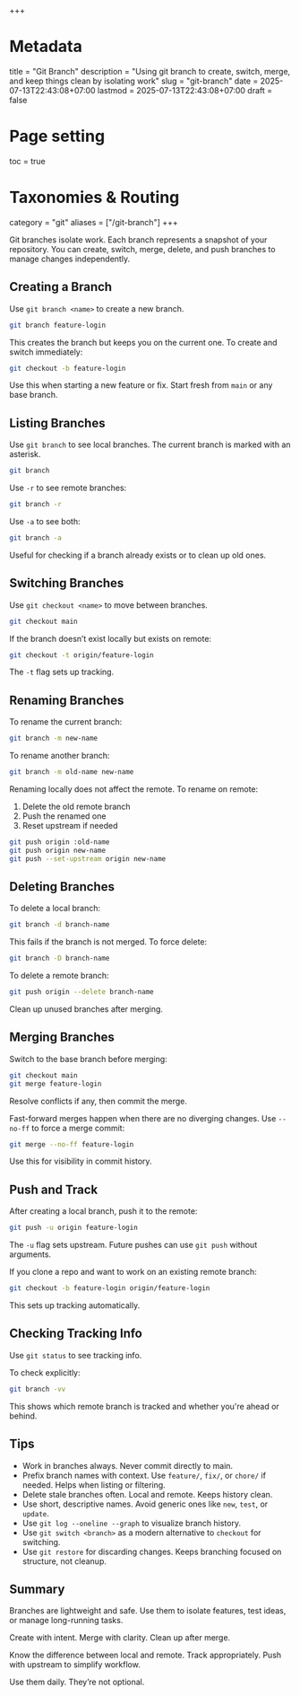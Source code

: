 +++
# Metadata
title = "Git Branch"
description = "Using git branch to create, switch, merge, and keep things clean by isolating work"
slug = "git-branch"
date = 2025-07-13T22:43:08+07:00
lastmod = 2025-07-13T22:43:08+07:00
draft = false

# Page setting
toc = true

# Taxonomies & Routing
category = "git"
aliases = ["/git-branch"]
+++

Git branches isolate work. Each branch represents a snapshot of your repository. You can create, switch, merge, delete, and push branches to manage changes independently.

## Creating a Branch

Use `git branch <name>` to create a new branch.

```bash
git branch feature-login
````

This creates the branch but keeps you on the current one. To create and switch immediately:

```bash
git checkout -b feature-login
```

Use this when starting a new feature or fix. Start fresh from `main` or any base branch.

## Listing Branches

Use `git branch` to see local branches. The current branch is marked with an asterisk.

```bash
git branch
```

Use `-r` to see remote branches:

```bash
git branch -r
```

Use `-a` to see both:

```bash
git branch -a
```

Useful for checking if a branch already exists or to clean up old ones.

## Switching Branches

Use `git checkout <name>` to move between branches.

```bash
git checkout main
```

If the branch doesn’t exist locally but exists on remote:

```bash
git checkout -t origin/feature-login
```

The `-t` flag sets up tracking.

## Renaming Branches

To rename the current branch:

```bash
git branch -m new-name
```

To rename another branch:

```bash
git branch -m old-name new-name
```

Renaming locally does not affect the remote. To rename on remote:

1. Delete the old remote branch
2. Push the renamed one
3. Reset upstream if needed

```bash
git push origin :old-name
git push origin new-name
git push --set-upstream origin new-name
```

## Deleting Branches

To delete a local branch:

```bash
git branch -d branch-name
```

This fails if the branch is not merged. To force delete:

```bash
git branch -D branch-name
```

To delete a remote branch:

```bash
git push origin --delete branch-name
```

Clean up unused branches after merging.

## Merging Branches

Switch to the base branch before merging:

```bash
git checkout main
git merge feature-login
```

Resolve conflicts if any, then commit the merge.

Fast-forward merges happen when there are no diverging changes. Use `--no-ff` to force a merge commit:

```bash
git merge --no-ff feature-login
```

Use this for visibility in commit history.

## Push and Track

After creating a local branch, push it to the remote:

```bash
git push -u origin feature-login
```

The `-u` flag sets upstream. Future pushes can use `git push` without arguments.

If you clone a repo and want to work on an existing remote branch:

```bash
git checkout -b feature-login origin/feature-login
```

This sets up tracking automatically.

## Checking Tracking Info

Use `git status` to see tracking info.

To check explicitly:

```bash
git branch -vv
```

This shows which remote branch is tracked and whether you're ahead or behind.

## Tips

- Work in branches always. Never commit directly to main.
- Prefix branch names with context. Use `feature/`, `fix/`, or `chore/` if needed. Helps when listing or filtering.
- Delete stale branches often. Local and remote. Keeps history clean.
- Use short, descriptive names. Avoid generic ones like `new`, `test`, or `update`.
- Use `git log --oneline --graph` to visualize branch history.
- Use `git switch <branch>` as a modern alternative to `checkout` for switching.
- Use `git restore` for discarding changes. Keeps branching focused on structure, not cleanup.

## Summary

Branches are lightweight and safe. Use them to isolate features, test ideas, or manage long-running tasks.

Create with intent. Merge with clarity. Clean up after merge.

Know the difference between local and remote. Track appropriately. Push with upstream to simplify workflow.

Use them daily. They’re not optional.
